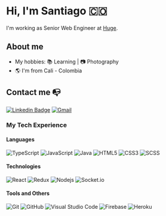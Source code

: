 # Hi, I'm Santiago :colombia:
I'm working as Senior Web Engineer at [Huge](https://www.hugeinc.com/fresh/).

## About me 
- My hobbies: 📚 Learning | 📷  Photography 
- :earth_americas: I'm from Cali - Colombia

## Contact me :mailbox_with_no_mail:
[![Linkedin Badge](https://img.shields.io/badge/-Santiago_Ortiz-blue?style=flat-square&logo=Linkedin&link=https://www.linkedin.com/in/santiago-ortiz-guevara/)](https://www.linkedin.com/in/santiago-ortiz-guevara/) 
[![Gmail](https://img.shields.io/badge/-santiagortizgue@gmail.com-black?style=flat-square&logo=Gmail)](mailto:santiagortizgue@gmail.com)


### My Tech Experience
#### Languages
![TypeScript](https://img.shields.io/badge/-TypeScript-black?style=flat-square&logo=typescript)
![JavaScript](https://img.shields.io/badge/-JavaScript-black?style=flat-square&logo=javascript)
![Java](https://img.shields.io/badge/Java-black?style=flat-square&logo=Java)
![HTML5](https://img.shields.io/badge/-HTML5-black?style=flat-square&logo=html5)
![CSS3](https://img.shields.io/badge/-CSS3-black?style=flat-square&logo=css3)
![SCSS](https://img.shields.io/badge/-SCSS-black?style=flat-square&logo=SASS)
#### Technologies
![React](https://img.shields.io/badge/-React-black?style=flat-square&logo=react)
![Redux](https://img.shields.io/badge/-Redux-black?style=flat-square&logo=Redux)
![Nodejs](https://img.shields.io/badge/-Nodejs-black?style=flat-square&logo=Node.js)
![Socket.io](https://img.shields.io/badge/-Socket.io-black?style=flat-square&logo=socket.io)
#### Tools and Others
![Git](https://img.shields.io/badge/-Git-black?style=flat-square&logo=git)
![GitHub](https://img.shields.io/badge/-GitHub-black?style=flat-square&logo=github)
![Visual Studio Code](https://img.shields.io/badge/Visual_Studio_Code-black?style=flat-square&logo=Visual-Studio-Code)
![Firebase](https://img.shields.io/badge/-Firebase-black?style=flat-square&logo=Firebase)
![Heroku](https://img.shields.io/badge/-Heroku-black?style=flat-square&logo=heroku)
